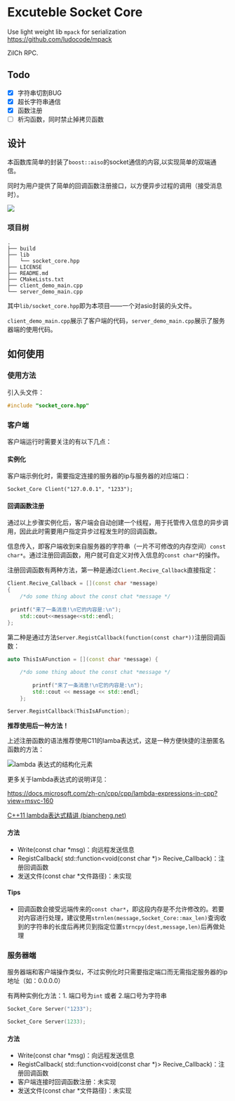 # Excuteble Socket Core

Use light weight lib `mpack` for serialization <https://github.com/ludocode/mpack>

ZilCh RPC.

## Todo

- [x] 字符串切割BUG
- [x] 超长字符串通信
- [x] 函数注册
- [ ] 析沟函数，同时禁止掉拷贝函数

## 设计

本函数库简单的封装了`boost::aiso`的socket通信的内容,以实现简单的双端通信。

同时为用户提供了简单的回调函数注册接口，以方便异步过程的调用（接受消息时）。

![](https://cdn.jsdelivr.net/gh/I-Rinka/picTure//20210220001617.png)

### 项目树

```shell
.
├── build
├── lib
│   └── socket_core.hpp
├── LICENSE
├── README.md
├── CMakeLists.txt
├── client_demo_main.cpp
└── server_demo_main.cpp
```

其中`lib/socket_core.hpp`即为本项目——一个对asio封装的头文件。

`client_demo_main.cpp`展示了客户端的代码，`server_demo_main.cpp`展示了服务器端的使用代码。

## 如何使用

### 使用方法

引入头文件：

```c++
#include "socket_core.hpp"
```

### 客户端

客户端运行时需要关注的有以下几点：

#### 实例化

客户端示例化时，需要指定连接的服务器的ip与服务器的对应端口：

```
Socket_Core Client("127.0.0.1", "1233");
```

#### 回调函数注册

通过以上步骤实例化后，客户端会自动创建一个线程，用于托管传入信息的异步调用，因此此时需要用户指定异步过程发生时的回调函数。

信息传入，即客户端收到来自服务器的字符串（一片不可修改的内存空间）`const char*`。通过注册回调函数，用户就可自定义对传入信息的`const char*`的操作。

注册回调函数有两种方法，第一种是通过`Client.Recive_Callback`直接指定：

```c++
Client.Recive_Callback = [](const char *message) 
{
    /*do some thing about the const chat *message */
    
 printf("来了一条消息!\n它的内容是:\n");
    std::cout<<message<<std::endl; 
};
```

第二种是通过方法`Server.RegistCallback(function(const char*))`注册回调函数：

```c++
auto ThisIsAFunction = [](const char *message) {
    
    /*do some thing about the const chat *message */
    
        printf("来了一条消息!\n它的内容是:\n");
        std::cout << message << std::endl;
    };

Server.RegistCallback(ThisIsAFunction);
```

**推荐使用后一种方法！**

上述注册函数的语法推荐使用C11的lamba表达式，这是一种方便快捷的注册匿名函数的方法：

![lambda 表达式的结构化元素](https://docs.microsoft.com/zh-cn/cpp/cpp/media/lambdaexpsyntax.png?view=msvc-160)

更多关于lambda表达式的说明详见：

<https://docs.microsoft.com/zh-cn/cpp/cpp/lambda-expressions-in-cpp?view=msvc-160>

[C++11 lambda表达式精讲 (biancheng.net)](http://c.biancheng.net/view/3741.html)

#### 方法

- Write(const char *msg)：向远程发送信息
- RegistCallback( std::function<void(const char *)> Recive_Callback)：注册回调函数
- 发送文件(const char *文件路径)：未实现

#### Tips

- 回调函数会接受远端传来的`const char*`，即这段内存是不允许修改的。若要对内容进行处理，建议使用`strnlen(message,Socket_Core::max_len)`查询收到的字符串的长度后再拷贝到指定位置`strncpy(dest,message,len)`后再做处理

### 服务器端

服务器端和客户端操作类似，不过实例化时只需要指定端口而无需指定服务器的ip地址（如：0.0.0.0）

有两种实例化方法：1. 端口号为`int` 或者 2.端口号为字符串

```c++
Socket_Core Server("1233");
```

```c++
Socket_Core Server(1233);
```

#### 方法

- Write(const char *msg)：向远程发送信息
- RegistCallback( std::function<void(const char *)> Recive_Callback)：注册回调函数
- 客户端连接时回调函数注册：未实现
- 发送文件(const char *文件路径)：未实现
